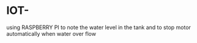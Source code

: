 # IOT-
using RASPBERRY PI to note the water level in the tank and to stop motor automatically when water over flow
